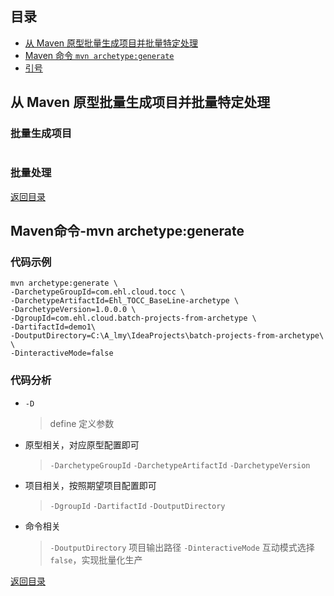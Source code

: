 ## <span id="jump0">目录<span>
  
  * [从 Maven 原型批量生成项目并批量特定处理](#jump1)<br>
  * [Maven 命令 `mvn archetype:generate`](#jump2)<br>
  * [引号](#jump3)<br>

## <span id="jump1">从 Maven 原型批量生成项目并批量特定处理<span>
  
  ### 批量生成项目
  ```
  ```
  ### 批量处理
  
[返回目录](#jump0)


## <span id="jump2">Maven命令-mvn archetype:generate<span>
  
  ### 代码示例
  ```Maven
  mvn archetype:generate \
  -DarchetypeGroupId=com.ehl.cloud.tocc \
  -DarchetypeArtifactId=Ehl_TOCC_BaseLine-archetype \
  -DarchetypeVersion=1.0.0.0 \
  -DgroupId=com.ehl.cloud.batch-projects-from-archetype \
  -DartifactId=demo1\
  -DoutputDirectory=C:\A_lmy\IdeaProjects\batch-projects-from-archetype\ \
  -DinteractiveMode=false
  ```
  ### 代码分析
  * `-D`
      > define 定义参数
  * 原型相关，对应原型配置即可
      > `-DarchetypeGroupId` 
      > `-DarchetypeArtifactId` 
      > `-DarchetypeVersion`
  * 项目相关，按照期望项目配置即可
      > `-DgroupId`
      > `-DartifactId`
      > `-DoutputDirectory`
  * 命令相关
      > `-DoutputDirectory` 项目输出路径
      > `-DinteractiveMode` 互动模式选择 `false`，实现批量化生产
      > 
[返回目录](#jump0)

